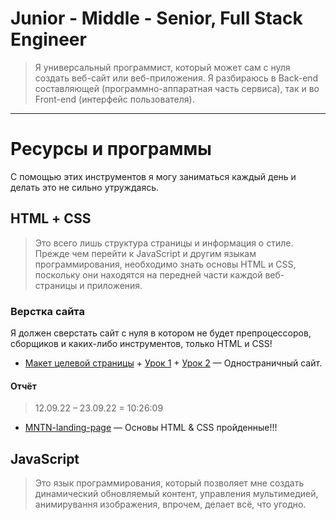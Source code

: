 # Junior - Middle - Senior, Full Stack Engineer

> Я универсальный программист, который может сам с нуля создать веб-сайт или веб-приложения. Я разбираюсь в Back-end составляющей (программно-аппаратная часть сервиса), так и во Front-end (интерфейс пользователя).

---

# Ресурсы и программы

С помощью этих инструментов я могу заниматься каждый день и делать это не сильно утруждаясь.

## HTML + СSS

> Это всего лишь структура страницы и информация о стиле. Прежде чем перейти к JavaScript и другим языкам программирования, необходимо знать основы HTML и CSS, поскольку они находятся на передней части каждой веб-страницы и приложения.

### Верстка сайта

Я должен сверстать сайт с нуля в котором не будет препроцессоров, сборщиков и каких-либо инструментов, только HTML и CSS!

- [Макет целевой страницы](/IT/my-path-to-IT/my-training-program/key-skills/junior-middle-senior-full-stack-engineer/html-css/website-layout) + [Урок 1](https://www.youtube.com/watch?v=t2U3V0k1LMc) + [Урок 2](https://www.youtube.com/watch?v=JBOzxIkmD9M) — Одностраничный сайт.

#### Отчёт

> 12.09.22 – 23.09.22 = 10:26:09

- [MNTN-landing-page](/IT/my-path-to-IT/my-training-program/key-skills/junior-middle-senior-full-stack-engineer/html-css/MNTN-landing-page-main) — Основы HTML & CSS пройденные!!!

## JavaScript

> Это язык программирования, который позволяет мне создать динамический обновляемый контент, управления мультимедией, анимирування изображения, впрочем, делает всё, что угодно.

### 
